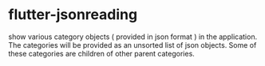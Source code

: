 # flutter-jsonreading
show various category objects ( provided in json format ) in the application. The categories will be provided as an unsorted list of json objects. Some of these categories are children of other parent categories.
